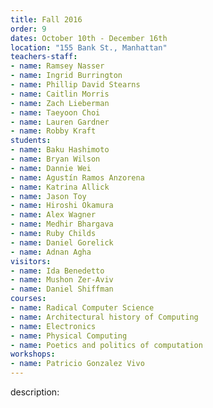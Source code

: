 ```yaml
---
title: Fall 2016
order: 9
dates: October 10th - December 16th
location: "155 Bank St., Manhattan"
teachers-staff:
- name: Ramsey Nasser
- name: Ingrid Burrington
- name: Phillip David Stearns
- name: Caitlin Morris
- name: Zach Lieberman
- name: Taeyoon Choi
- name: Lauren Gardner
- name: Robby Kraft
students: 
- name: Baku Hashimoto
- name: Bryan Wilson
- name: Dannie Wei
- name: Agustín Ramos Anzorena
- name: Katrina Allick
- name: Jason Toy
- name: Hiroshi Okamura
- name: Alex Wagner
- name: Medhir Bhargava
- name: Ruby Childs
- name: Daniel Gorelick
- name: Adnan Agha
visitors:
- name: Ida Benedetto
- name: Mushon Zer-Aviv
- name: Daniel Shiffman
courses:
- name: Radical Computer Science
- name: Architectural history of Computing
- name: Electronics
- name: Physical Computing
- name: Poetics and politics of computation
workshops:
- name: Patricio Gonzalez Vivo
---
```

description: 